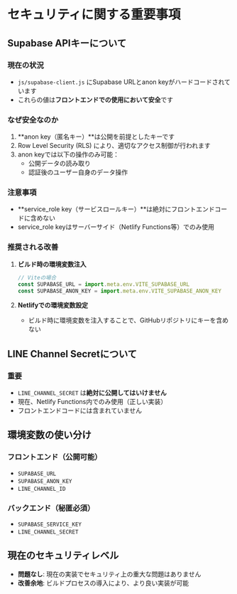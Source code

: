 # セキュリティに関する重要事項

## Supabase APIキーについて

### 現在の状況
- `js/supabase-client.js` にSupabase URLとanon keyがハードコードされています
- これらの値は**フロントエンドでの使用において安全**です

### なぜ安全なのか
1. **anon key（匿名キー）**は公開を前提としたキーです
2. Row Level Security (RLS) により、適切なアクセス制御が行われます
3. anon keyでは以下の操作のみ可能：
   - 公開データの読み取り
   - 認証後のユーザー自身のデータ操作

### 注意事項
- **service_role key（サービスロールキー）**は絶対にフロントエンドコードに含めない
- service_role keyはサーバーサイド（Netlify Functions等）でのみ使用

### 推奨される改善
1. **ビルド時の環境変数注入**
   ```javascript
   // Viteの場合
   const SUPABASE_URL = import.meta.env.VITE_SUPABASE_URL
   const SUPABASE_ANON_KEY = import.meta.env.VITE_SUPABASE_ANON_KEY
   ```

2. **Netlifyでの環境変数設定**
   - ビルド時に環境変数を注入することで、GitHubリポジトリにキーを含めない

## LINE Channel Secretについて

### 重要
- `LINE_CHANNEL_SECRET` は**絶対に公開してはいけません**
- 現在、Netlify Functions内でのみ使用（正しい実装）
- フロントエンドコードには含まれていません

## 環境変数の使い分け

### フロントエンド（公開可能）
- `SUPABASE_URL`
- `SUPABASE_ANON_KEY`
- `LINE_CHANNEL_ID`

### バックエンド（秘匿必須）
- `SUPABASE_SERVICE_KEY`
- `LINE_CHANNEL_SECRET`

## 現在のセキュリティレベル
- **問題なし**: 現在の実装でセキュリティ上の重大な問題はありません
- **改善余地**: ビルドプロセスの導入により、より良い実装が可能